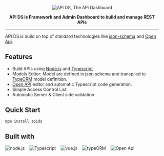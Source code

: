 <p align="center">
  <img alt='API DS, The APi Dashboard' src='https://raw.githubusercontent.com/apids/apids/master/logo/public/logo-banner-900x150.png'>
</p>

<p align="center">
  <strong>API DS is Framework and Admin Dashboard to build and manage REST APIs</strong>
</p>

---

API DS is build on top of standard technologies like [json-schema](http://json-schema.org/) and [Open Api](https://www.openapis.org/).


## Features

- Build APIs using [Node.js](https://nodejs.org/en/) and [Typescript](https://www.typescriptlang.org/)
- Models Editor: Model are defined in json schema and transpiled to 
    [TypeORM](https://github.com/typeorm/typeorm 'target=_blank' ) model definition.
- [Open API](https://www.openapis.org/) editor and automatic Typescript code generation.
- Simple Access Control List
- Automatic Server & Client side validation



## Quick Start

```sh
npm install apids
```

## Built with
![node.js](https://github.com/apids/apids/blob/master/logo/other_logos/node.png?raw=true) &nbsp;&nbsp;
![Typescript](https://github.com/apids/apids/blob/master/logo/other_logos/ts.png?raw=true) &nbsp;&nbsp;
![vue.js](https://github.com/apids/apids/blob/master/logo/other_logos/vue.js.png?raw=true) &nbsp;&nbsp;
![typeORM](https://github.com/apids/apids/blob/master/logo/other_logos/typeorm.png?raw=true) &nbsp;&nbsp;
![Open Api](https://github.com/apids/apids/blob/master/logo/other_logos/open-api.png?raw=true) &nbsp;&nbsp;

